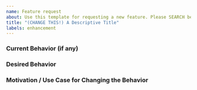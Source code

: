 ```yaml
---
name: Feature request
about: Use this template for requesting a new feature. Please SEARCH before posting!
title: "(CHANGE THIS!) A Descriptive Title"
labels: enhancement
---
```


### Current Behavior (if any)

### Desired Behavior

### Motivation / Use Case for Changing the Behavior
